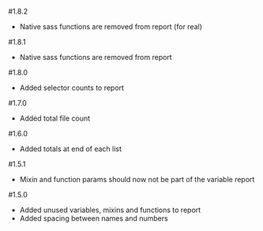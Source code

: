 #1.8.2
* Native sass functions are removed from report (for real)

#1.8.1
* Native sass functions are removed from report

#1.8.0
* Added selector counts to report

#1.7.0
* Added total file count

#1.6.0
* Added totals at end of each list

#1.5.1
* Mixin and function params should now not be part of the variable report

#1.5.0
* Added unused variables, mixins and functions to report
* Added spacing between names and numbers
